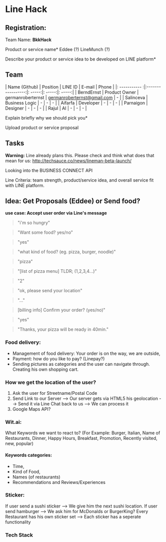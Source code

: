 # Line Hack

## Registration:

Team Name:
__BkkHack__

Product or service name*
Eddee (?)
LineMunch (?)

Describe your product or service idea to be developed on LINE platform*

## Team

| Name (Github)        | Position           | LINE ID  | E-mail | Phone |
|: ----------- :|:-----------------:|: -----:|:  -----:|: -----:|
| BerndErnst    | Product Owner     | germanroberternst | germanroberternst@gmail.com  | - |
| Salinceva     | Business Logic    |   -  | -      |   - |
| Aifarfa       | Developer         |   -  | -      |   - |
| Parnaigon     | Designer          |   -  | -      |   - |
| Rajul         | AI                |   -  | -      |   - |


Explain briefly why we should pick you*

Upload product or service proposal


## Tasks

__Warning:__ Line already plans this. Please check and think what does that mean for us:
http://techsauce.co/news/lineman-beta-launch/

Looking into the BUSINESS CONNECT API

Line Criteria:  team strength, product/service idea, and overall service fit with LINE platform.

## Idea: Get Proposals (Eddee) or Send food?

**use case: Accept user order via Line's message**

> "i'm so hungry"

> "Want some food? yes/no"

> "yes"

> "what kind of food? (eg. pizza, burger, noodle)"

> "pizza"

> "[list of pizza menu] TLDR; (1,2,3,4...)"

> "2"

> "ok, please send your location"

> "..."

> [billing info] Confirm your order? (yes/no)"

> "yes"

> "Thanks, your pizza will be ready in 40min."

### Food delivery:
* Management of food delivery: Your order is on the way, we are outside,  
* Payment: how do you like to pay? (Linepay?)
* Sending pictures as categories and the user can navigate through. Creating his own shopping cart.


### How we get the location of the user?
1. Ask the user for Streetname/Postal Code
2. Send Link to our Server --> Our server gets via HTML5 his geolocation --> Send it via Line Chat back to us --> We can process it
3. Google Maps API?

### Wit.ai:
What Keywords we want to react to? (For Example: Burger, Italian, Name of Restaurants, Dinner, Happy Hours, Breakfast, Promotion, Recently visited, new, popular)

#### Keywords categories:
* Time,
* Kind of Food,
* Names (of restaurants)
* Recommendations and Reviews/Experiences

### Sticker:
If user send a sushi sticker --> We give him the next sushi location.
If user send hamburger --> We ask him for McDonalds or BurgerKing?
Every Restaurant has his own sticker set --> Each sticker has a seperate functionality

### Tech Stack
